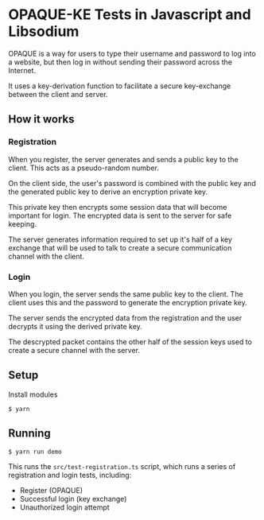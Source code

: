 # OPAQUE-KE Tests in Javascript and Libsodium

OPAQUE is a way for users to type their username and password to log into a website, but then log in without sending their password across the Internet.

It uses a key-derivation function to facilitate a secure key-exchange between the client and server.

## How it works

### Registration

When you register, the server generates and sends a public key to the client. This acts as a pseudo-random number.

On the client side, the user's password is combined with the public key and the generated public key to derive an encryption private key.

This private key then encrypts some session data that will become important for login. The encrypted data is sent to the server for safe keeping.

The server generates information required to set up it's half of a key exchange that will be used to talk to create a secure communication channel with the client.

### Login

When you login, the server sends the same public key to the client.  The client uses this and the password to generate the encryption private key.

The server sends the encrypted data from the registration and the user decrypts it using the derived private key.

The descrypted packet contains the other half of the session keys used to create a secure channel with the server.

## Setup

Install modules

```console
$ yarn
```

## Running 

```console
$ yarn run demo
```

This runs the `src/test-registration.ts` script, which runs a series of registration and login tests, including:

* Register (OPAQUE)
* Successful login (key exchange)
* Unauthorized login attempt



